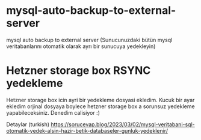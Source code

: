# mysql-auto-backup-to-external-server
mysql auto backup to external server (Sunucunuzdaki bütün mysql veritabanlarını otomatik olarak ayrı bir sunucuya yedekleyin)


# Hetzner storage box RSYNC yedekleme
Hetzner storage box icin ayri bir yedekleme dosyasi ekledim. Kucuk bir ayar ekledim orjinal dosyaya boylece hetzner storage box a sorunsuz yedekleme yapabileceksiniz. Denedim calisiyor :)


Detaylar (turkish) https://sorucevap.blog/2023/03/02/mysql-veritabani-sql-otomatik-yedek-alsin-hazir-betik-databaseler-gunluk-yedeklenir/
